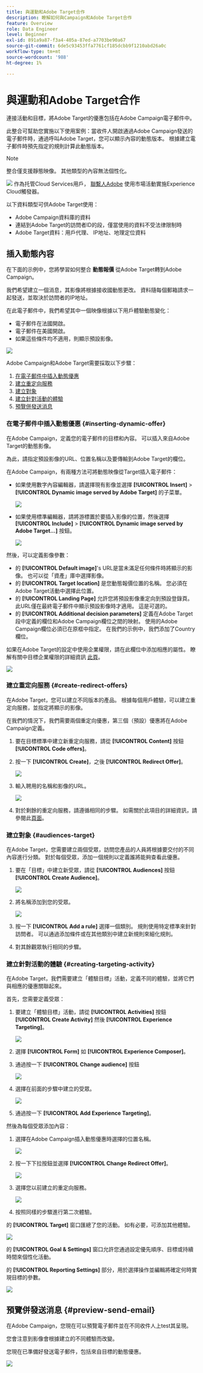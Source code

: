 ```yaml
---
title: 與運動和Adobe Target合作
description: 瞭解如何與Campaign和Adobe Target合作
feature: Overview
role: Data Engineer
level: Beginner
exl-id: 891a9a87-f3a4-405a-87ed-a7703be90a67
source-git-commit: 6de5c93453ffa7761cf185dcbb9f1210abd26a0c
workflow-type: tm+mt
source-wordcount: '988'
ht-degree: 1%

---
```


# 與運動和Adobe Target合作

連接活動和目標，將Adobe Target的優惠包括在Adobe Campaign電子郵件中。

此整合可幫助您實施以下使用案例：當收件人開啟通過Adobe Campaign發送的電子郵件時，通過呼叫Adobe Target，您可以顯示內容的動態版本。 根據建立電子郵件時預先指定的規則計算此動態版本。

>[!NOTE]
>整合僅支援靜態映像。 其他類型的內容無法個性化。

![](../assets/do-not-localize/speech.png)  作為托管Cloud Services用戶， [聯繫人Adobe](../start/campaign-faq.md#support) 使用市場活動實施Experience Cloud觸發器。

以下資料類型可供Adobe Target使用：

* Adobe Campaign資料庫的資料
* 連結到Adobe Target的訪問者ID的段，僅當使用的資料不受法律限制時
* Adobe Target資料：用戶代理、 IP地址、地理定位資料

## 插入動態內容

在下面的示例中，您將學習如何整合 **動態報價** 從Adobe Target轉到Adobe Campaign。

我們希望建立一個消息，其影像將根據接收國動態更改。 資料隨每個郵箱請求一起發送，並取決於訪問者的IP地址。

在此電子郵件中，我們希望其中一個映像根據以下用戶體驗動態變化：

* 電子郵件在法國開啟。
* 電子郵件在美國開啟。
* 如果這些條件均不適用，則顯示預設影像。

![](assets/target_4.png)

Adobe Campaign和Adobe Target需要採取以下步驟：

1. [在電子郵件中插入動態優惠](#inserting-dynamic-offer)
1. [建立重定向服務](#create-redirect-offers)
1. [建立對象](#audiences-target)
1. [建立針對活動的體驗](#creating-targeting-activity)
1. [預覽併發送消息](#preview-send-email)

### 在電子郵件中插入動態優惠 {#inserting-dynamic-offer}

在Adobe Campaign，定義您的電子郵件的目標和內容。 可以插入來自Adobe Target的動態影像。

為此，請指定預設影像的URL、位置名稱以及要傳輸到Adobe Target的欄位。

在Adobe Campaign，有兩種方法可將動態映像從Target插入電子郵件：

* 如果使用數字內容編輯器，請選擇現有影像並選擇 **[!UICONTROL Insert]** > **[!UICONTROL Dynamic image served by Adobe Target]** 的子菜單。

   ![](assets/target_5.png)

* 如果使用標準編輯器，請將游標置於要插入影像的位置，然後選擇 **[!UICONTROL Include]** > **[!UICONTROL Dynamic image served by Adobe Target...]** 按鈕。

   ![](assets/target_12.png)

然後，可以定義影像參數：

* 的 **[!UICONTROL Default image]**&#39;s URL是當未滿足任何條件時將顯示的影像。 也可以從「資產」庫中選擇影像。
* 的 **[!UICONTROL Target location]** 是您動態報價位置的名稱。 您必須在Adobe Target活動中選擇此位置。
* 的 **[!UICONTROL Landing Page]** 允許您將預設影像重定向到預設登錄頁。 此URL僅在最終電子郵件中顯示預設影像時才適用。 這是可選的。
* 的 **[!UICONTROL Additional decision parameters]**  定義在Adobe Target段中定義的欄位和Adobe Campaign欄位之間的映射。 使用的Adobe Campaign欄位必須已在原框中指定。 在我們的示例中，我們添加了Country欄位。

如果在Adobe Target的設定中使用企業權限，請在此欄位中添加相應的屬性。 瞭解有關中目標企業權限的詳細資訊 [此頁](https://experienceleague.adobe.com/docs/target/using/administer/manage-users/enterprise/properties-overview.html?lang=en#administer)。

![](assets/target_13.png)

### 建立重定向服務 {#create-redirect-offers}

在Adobe Target，您可以建立不同版本的產品。 根據每個用戶體驗，可以建立重定向服務，並指定將顯示的影像。

在我們的情況下，我們需要兩個重定向優惠，第三個（預設）優惠將在Adobe Campaign定義。

1. 要在目標標準中建立新重定向服務，請從 **[!UICONTROL Content]** 按鈕 **[!UICONTROL Code offers]**。

1. 按一下 **[!UICONTROL Create]**，之後 **[!UICONTROL Redirect Offer]**。

   ![](assets/target_9.png)

1. 輸入聘用的名稱和影像的URL。

   ![](assets/target_6.png)

1. 對於剩餘的重定向服務，請遵循相同的步驟。 如需關於此項目的詳細資訊，請參閱此[頁面](https://experienceleague.adobe.com/docs/target/using/experiences/offers/offer-redirect.html?lang=en#experiences)。

### 建立對象 {#audiences-target}

在Adobe Target，您需要建立兩個受眾，訪問您產品的人員將根據要交付的不同內容進行分類。 對於每個受眾，添加一個規則以定義誰將能夠查看此優惠。

1. 要在「目標」中建立新受眾，請從 **[!UICONTROL Audiences]** 按鈕 **[!UICONTROL Create Audience]**。

   ![](assets/audiences_1.png)

1. 將名稱添加到您的受眾。

   ![](assets/audiences_2.png)

1. 按一下 **[!UICONTROL Add a rule]** 選擇一個類別。 規則使用特定標準來針對訪問者。 可以通過添加條件或在其他類別中建立新規則來細化規則。

1. 對其餘觀眾執行相同的步驟。

### 建立針對活動的體驗 {#creating-targeting-activity}

在Adobe Target，我們需要建立「體驗目標」活動，定義不同的體驗，並將它們與相應的優惠關聯起來。

首先，您需要定義受眾：

1. 要建立「體驗目標」活動，請從 **[!UICONTROL Activities]** 按鈕 **[!UICONTROL Create Activity]** 然後 **[!UICONTROL Experience Targeting]**。

   ![](assets/target_10.png)

1. 選擇 **[!UICONTROL Form]** 如 **[!UICONTROL Experience Composer]**。

1. 通過按一下 **[!UICONTROL Change audience]** 按鈕

   ![](assets/target_10_2.png)

1. 選擇在前面的步驟中建立的受眾。

   ![](assets/target_10_3.png)

1. 通過按一下 **[!UICONTROL Add Experience Targeting]**。

然後為每個受眾添加內容：

1. 選擇在Adobe Campaign插入動態優惠時選擇的位置名稱。

   ![](assets/target_15.png)

1. 按一下下拉按鈕並選擇 **[!UICONTROL Change Redirect Offer]**。

   ![](assets/target_content.png)

1. 選擇您以前建立的重定向服務。

   ![](assets/target_content_2.png)

1. 按照同樣的步驟進行第二次體驗。

的 **[!UICONTROL Target]** 窗口匯總了您的活動。 如有必要，可添加其他體驗。

![](assets/target_experience.png)

的 **[!UICONTROL Goal & Settings]** 窗口允許您通過設定優先順序、目標或持續時間來個性化活動。

的 **[!UICONTROL Reporting Settings]** 部分，用於選擇操作並編輯將確定何時實現目標的參數。

![](assets/target_experience_2.png)

## 預覽併發送消息 {#preview-send-email}

在Adobe Campaign，您現在可以預覽電子郵件並在不同收件人上test其呈現。

您會注意到影像會根據建立的不同體驗而改變。

您現在已準備好發送電子郵件，包括來自目標的動態優惠。

![](assets/target_20.png)

